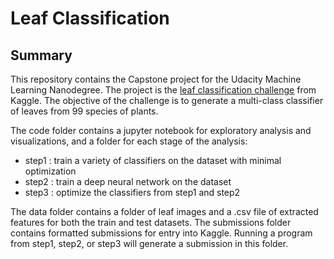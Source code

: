 # Leaf Classification

## Summary

This repository contains the Capstone project for the Udacity Machine Learning Nanodegree. The project is the [leaf classification challenge](https://www.kaggle.com/c/leaf-classification) from Kaggle. The objective of the challenge is to generate a multi-class classifier of leaves from 99 species of plants.

The code folder contains a jupyter notebook for exploratory analysis and visualizations, and a folder for each stage of the analysis:
* step1 : train a variety of classifiers on the dataset with minimal optimization
* step2 : train a deep neural network on the dataset
* step3 : optimize the classifiers from step1 and step2

The data folder contains a folder of leaf images and a .csv file of extracted features for both the train and test datasets. The submissions folder contains formatted submissions for entry into Kaggle. Running a program from step1, step2, or step3 will generate a submission in this folder.
